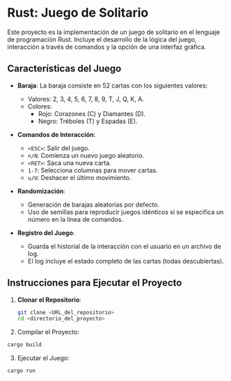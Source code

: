 # Rust: Juego de Solitario

Este proyecto es la implementación de un juego de solitario en el lenguaje de programación Rust. Incluye el desarrollo de la lógica del juego, interacción a través de comandos y la opción de una interfaz gráfica.

## Características del Juego

- **Baraja**: La baraja consiste en 52 cartas con los siguientes valores:
  - Valores: 2, 3, 4, 5, 6, 7, 8, 9, T, J, Q, K, A.
  - Colores:
    - Rojo: Corazones (C) y Diamantes (D).
    - Negro: Tréboles (T) y Espadas (E).


- **Comandos de Interacción**:
  - `<ESC>`: Salir del juego.
  - `n/N`: Comienza un nuevo juego aleatorio.
  - `<RET>`: Saca una nueva carta.
  - `1-7`: Selecciona columnas para mover cartas.
  - `u/U`: Deshacer el último movimiento.

- **Randomización**:
  - Generación de barajas aleatorias por defecto.
  - Uso de semillas para reproducir juegos idénticos si se especifica un número en la línea de comandos.

- **Registro del Juego**:
  - Guarda el historial de la interacción con el usuario en un archivo de log.
  - El log incluye el estado completo de las cartas (todas descubiertas).


## Instrucciones para Ejecutar el Proyecto

1. **Clonar el Repositorio**:
   ```bash
   git clone <URL_del_repositorio>
   cd <directorio_del_proyecto>
   ```

2. Compilar el Proyecto:
  ```bash
  cargo build
  ```
3. Ejecutar el Juego:
  ```bash
  cargo run
  ```



